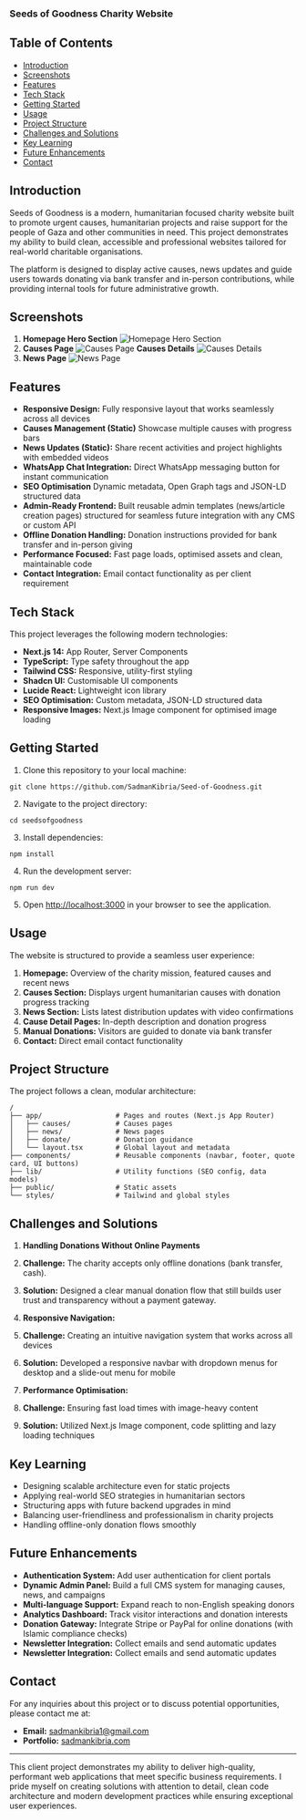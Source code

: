### Seeds of Goodness Charity Website

## Table of Contents

- [Introduction](#introduction)
- [Screenshots](#screenshots)
- [Features](#features)
- [Tech Stack](#tech-stack)
- [Getting Started](#getting-started)
- [Usage](#usage)
- [Project Structure](#project-structure)
- [Challenges and Solutions](#challenges-and-solutions)
- [Key Learning](#key-learning)
- [Future Enhancements](#future-enhancements)
- [Contact](#contact)

## Introduction

Seeds of Goodness is a modern, humanitarian focused charity website built to promote urgent causes, humanitarian projects and raise support for the people of Gaza and other communities in need.
This project demonstrates my ability to build clean, accessible and professional websites tailored for real-world charitable organisations.

The platform is designed to display active causes, news updates and guide users towards donating via bank transfer and in-person contributions, while providing internal tools for future administrative growth.

## Screenshots

1.  **Homepage Hero Section**
    ![Homepage Hero Section](./public/homepage-hero-section.png)
2.  **Causes Page**
    ![Causes Page](./public/causes-page.png)
    **Causes Details**
    ![Causes Details](./public/causes-details.png)
3.  **News Page**
    ![News Page](./public/news-page.png)

## Features

- **Responsive Design:** Fully responsive layout that works seamlessly across all devices
- **Causes Management (Static)** Showcase multiple causes with progress bars
- **News Updates (Static):** Share recent activities and project highlights with embedded videos
- **WhatsApp Chat Integration:** Direct WhatsApp messaging button for instant communication
- **SEO Optimisation** Dynamic metadata, Open Graph tags and JSON-LD structured data
- **Admin-Ready Frontend:** Built reusable admin templates (news/article creation pages) structured for seamless future integration with any CMS or custom API
- **Offline Donation Handling:** Donation instructions provided for bank transfer and in-person giving
- **Performance Focused:** Fast page loads, optimised assets and clean, maintainable code
- **Contact Integration:** Email contact functionality as per client requirement

## Tech Stack

This project leverages the following modern technologies:

- **Next.js 14:** App Router, Server Components
- **TypeScript:** Type safety throughout the app
- **Tailwind CSS:** Responsive, utility-first styling
- **Shadcn UI:** Customisable UI components
- **Lucide React:** Lightweight icon library
- **SEO Optimisation:** Custom metadata, JSON-LD structured data
- **Responsive Images:** Next.js Image component for optimised image loading

## Getting Started

1. Clone this repository to your local machine:

```shellscript
git clone https://github.com/SadmanKibria/Seed-of-Goodness.git
```

2. Navigate to the project directory:

```shellscript
cd seedsofgoodness
```

3. Install dependencies:

```shellscript
npm install
```

4. Run the development server:

```shellscript
npm run dev
```

5. Open [http://localhost:3000](http://localhost:3000) in your browser to see the application.

## Usage

The website is structured to provide a seamless user experience:

1. **Homepage:** Overview of the charity mission, featured causes and recent news
2. **Causes Section:** Displays urgent humanitarian causes with donation progress tracking
3. **News Section:** Lists latest distribution updates with video confirmations
4. **Cause Detail Pages:** In-depth description and donation progress
5. **Manual Donations:** Visitors are guided to donate via bank transfer
6. **Contact:** Direct email contact functionality

## Project Structure

The project follows a clean, modular architecture:

```plaintext
/
├── app/                  # Pages and routes (Next.js App Router)
│   ├── causes/           # Causes pages
│   ├── news/             # News pages
│   ├── donate/           # Donation guidance
│   └── layout.tsx        # Global layout and metadata
├── components/           # Reusable components (navbar, footer, quote card, UI buttons)
├── lib/                  # Utility functions (SEO config, data models)
├── public/               # Static assets
└── styles/               # Tailwind and global styles

```

## Challenges and Solutions

1. **Handling Donations Without Online Payments**

1. **Challenge:** The charity accepts only offline donations (bank transfer, cash).
1. **Solution:** Designed a clear manual donation flow that still builds user trust and transparency without a payment gateway.

1. **Responsive Navigation:**

1. **Challenge:** Creating an intuitive navigation system that works across all devices
1. **Solution:** Developed a responsive navbar with dropdown menus for desktop and a slide-out menu for mobile

1. **Performance Optimisation:**

1. **Challenge:** Ensuring fast load times with image-heavy content
1. **Solution:** Utilized Next.js Image component, code splitting and lazy loading techniques

## Key Learning

- Designing scalable architecture even for static projects
- Applying real-world SEO strategies in humanitarian sectors
- Structuring apps with future backend upgrades in mind
- Balancing user-friendliness and professionalism in charity projects
- Handling offline-only donation flows smoothly

## Future Enhancements

- **Authentication System:** Add user authentication for client portals
- **Dynamic Admin Panel:** Build a full CMS system for managing causes, news, and campaigns
- **Multi-language Support:** Expand reach to non-English speaking donors
- **Analytics Dashboard:** Track visitor interactions and donation interests
- **Donation Gateway:** Integrate Stripe or PayPal for online donations (with Islamic compliance checks)
- **Newsletter Integration:** Collect emails and send automatic updates
- **Newsletter Integration:** Collect emails and send automatic updates

## Contact

For any inquiries about this project or to discuss potential opportunities, please contact me at:

- **Email:** [sadmankibria1@gmail.com](mailto:your.email@example.com)
- **Portfolio:** [sadmankibria.com](https://sadmankibria.com/)

---

This client project demonstrates my ability to deliver high-quality, performant web applications that meet specific business requirements. I pride myself on creating solutions with attention to detail, clean code architecture and modern development practices while ensuring exceptional user experiences.
